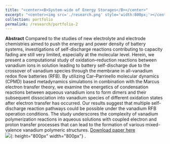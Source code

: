 ```yaml
---
title: "<center><B>System-wide of Energy Storages</B></center>"
excerpt: "<center><img src='./research.png' style='width:800px;'></center>"
collection: portfolio
permalink: /research/portfolio-2
---
```

**Abstract** Compared to the studies of new electrolyte and electrode chemistries aimed to push the energy and power density of battery systems, investigations of self-discharge reactions contributing to capacity fading are still very limited, especially at the molecular level. Herein, we present a computational study of oxidation–reduction reactions between vanadium ions in solution leading to battery self-discharge due to the crossover of vanadium species through the membrane in all-vanadium redox flow batteries (RFB). By utilizing Car–Parrinello molecular dynamics (CPMD) based metadynamics simulations in combination with the Marcus electron transfer theory, we examine the energetics of condensation reactions between aqueous vanadium ions to form dimers and their subsequent dissociation into vanadium species of different oxidation states after electron transfer has occurred. Our results suggest that multiple self-discharge reaction pathways could be possible under the vanadium RFB operation conditions. The study underscores the complexity of vanadium polymerization reactions in aqueous solutions with coupled electron and proton transfer processes that can lead to the formation of various mixed-valence vanadium polymeric structures.
[Download paper here](https://github.com/ZhenJiang16/personal/tree/master/files/jiang19mechanistic.pdf)
</br>![]({{site.baseurl}}/images/jiang19mechanistic.gif){: height="800px" width="800px"} .
